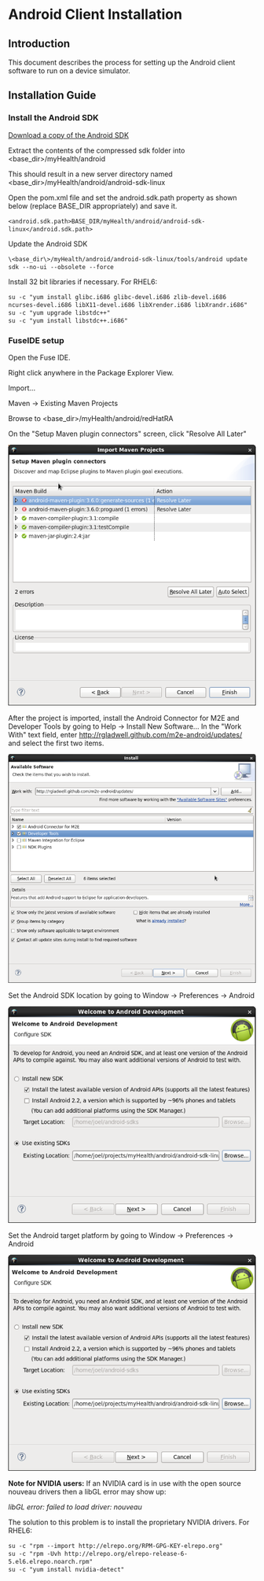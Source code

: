 Android Client Installation
========
Introduction
--------
This document describes the process for setting up the Android client software to run on a device simulator.

Installation Guide
--------

### Install the Android SDK

[Download a copy of the Android SDK](http://developer.android.com/sdk/index.html)

Extract the contents of the compressed sdk folder into \<base_dir\>/myHealth/android

This should result in a new server directory named \<base_dir\>/myHealth/android/android-sdk-linux

Open the pom.xml file and set the android.sdk.path property as shown below (replace BASE_DIR appropriately) and save it.
```
<android.sdk.path>BASE_DIR/myHealth/android/android-sdk-linux</android.sdk.path>
```

Update the Android SDK
```
\<base_dir\>/myHealth/android/android-sdk-linux/tools/android update sdk --no-ui --obsolete --force
```

Install 32 bit libraries if necessary. For RHEL6:
```
su -c "yum install glibc.i686 glibc-devel.i686 zlib-devel.i686 ncurses-devel.i686 libX11-devel.i686 libXrender.i686 libXrandr.i686"
su -c "yum upgrade libstdc++"
su -c "yum install libstdc++.i686"
```

### FuseIDE setup

Open the Fuse IDE.

Right click anywhere in the Package Explorer View.

Import...

Maven -> Existing Maven Projects

Browse to \<base_dir\>/myHealth/android/redHatRA

On the "Setup Maven plugin connectors" screen, click "Resolve All Later"

![Screen Shot](./resolveLater.png "Resolve All Later")


After the project is imported, install the Android Connector for M2E and Developer Tools by going to Help -> Install New Software...
In the "Work With" text field, enter http://rgladwell.github.com/m2e-android/updates/ and select the first two items.

![Screen Shot](./androidInstall.png "Install the connector and dev tools")

Set the Android SDK location by going to Window -> Preferences -> Android

![Screen Shot](./sdkConfig.png "Set the SDK location")

Set the Android target platform by going to Window -> Preferences -> Android

![Screen Shot](./sdkConfig.png "Set the target platform")


**Note for NVIDIA users:** If an NVIDIA card is in use with the open source nouveau drivers then a libGL error may show up:

*libGL error: failed to load driver: nouveau*

The solution to this problem is to install the proprietary NVIDIA drivers. For RHEL6:
```
su -c "rpm --import http://elrepo.org/RPM-GPG-KEY-elrepo.org"
su -c "rpm -Uvh http://elrepo.org/elrepo-release-6-5.el6.elrepo.noarch.rpm"
su -c "yum install nvidia-detect"
```










